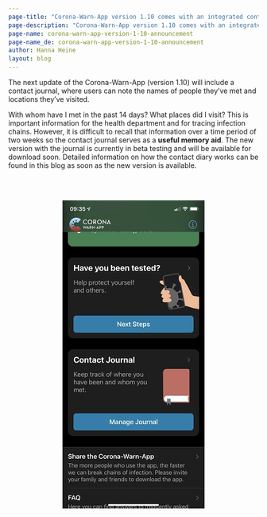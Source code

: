 ```yaml
---
page-title: "Corona-Warn-App version 1.10 comes with an integrated contact journal"
page-description: "Corona-Warn-App version 1.10 comes with an integrated contact journal"
page-name: corona-warn-app-version-1-10-announcement
page-name_de: corona-warn-app-version-1-10-announcement
author: Hanna Heine
layout: blog
---
```

 

The next update of the Corona-Warn-App (version 1.10) will include a contact journal, where users can note the names of people they’ve met and locations they’ve visited.
 
<!-- overview -->

With whom have I met in the past 14 days? What places did I visit? This is important information for the health department and for tracing infection chains. However, it is difficult to recall that information over a time period of two weeks so the contact journal serves as a **useful memory aid**. The new version with the journal is currently in beta testing and will be available for download soon. Detailed information on how the contact diary works can be found in this blog as soon as the new version is available.
 

<br></br>

<center> <img src="./contact-journal.jpg" title="Contact Journal" style="align: center"> </center>

